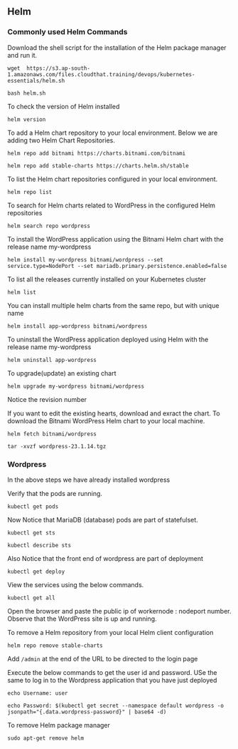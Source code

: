 ## Helm

### Commonly used Helm Commands

Download the shell script for the installation of the Helm package manager and run it.
```
wget  https://s3.ap-south-1.amazonaws.com/files.cloudthat.training/devops/kubernetes-essentials/helm.sh
```
```
bash helm.sh
```
To check the version of Helm installed
```
helm version
```

To add a Helm chart repository to your local environment. Below we are adding two Helm Chart Repositories.
```
helm repo add bitnami https://charts.bitnami.com/bitnami 
```
```
helm repo add stable-charts https://charts.helm.sh/stable
```
To list the Helm chart repositories configured in your local environment.
```
helm repo list
```

To search for Helm charts related to WordPress in the configured Helm repositories
```
helm search repo wordpress
```

To install the WordPress application using the Bitnami Helm chart with the release name my-wordpress
```
helm install my-wordpress bitnami/wordpress --set service.type=NodePort --set mariadb.primary.persistence.enabled=false
```
To list all the releases currently installed on your Kubernetes cluster
```
helm list
```

You can install multiple helm charts from the same repo, but with unique name
```
helm install app-wordpress bitnami/wordpress
```

To uninstall the WordPress application deployed using Helm with the release name my-wordpress
```
helm uninstall app-wordpress
```

To upgrade(update) an existing chart
```
helm upgrade my-wordpress bitnami/wordpress
```
Notice the revision number


If you want to edit the existing hearts, download and exract the chart. To download the Bitnami WordPress Helm chart to your local machine.
```
helm fetch bitnami/wordpress
```
```
tar -xvzf wordpress-23.1.14.tgz
```
### Wordpress 
In the above steps we have already installed wordpress

Verify that the pods are running.
```
kubectl get pods
```
Now Notice that MariaDB (database) pods are part of statefulset.
```
kubectl get sts
```
```
kubectl describe sts
```
Also Notice that the front end of wordpress are part of deployment
```
kubectl get deploy
```
View the services using the below commands. 
```
kubectl get all
```

Open the browser and paste the public ip of workernode : nodeport number. Observe that the WordPress site is up and running.

To remove a Helm repository from your local Helm client configuration
```
helm repo remove stable-charts
```

Add `/admin` at the end of the URL to be directed to the login page

Execute the below commands to get the user id and password. USe the same to log in to the Wordpress application that you have just deployed
```
echo Username: user
```
```
echo Password: $(kubectl get secret --namespace default wordpress -o jsonpath="{.data.wordpress-password}" | base64 -d)
```

To remove Helm package manager
```
sudo apt-get remove helm
```
 
 
